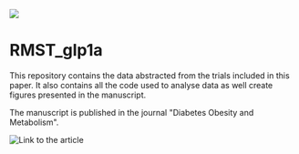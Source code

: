 
![](https://img.shields.io/badge/-Under%20Development-blue.svg)

# RMST_glp1a

This repository contains the data abstracted from the trials included in
this paper. It also contains all the code used to analyse data as well
create figures presented in the manuscript.

The manuscript is published in the journal "Diabetes Obesity and Metabolism".

![Link to the article](https://dom-pubs.onlinelibrary.wiley.com/doi/10.1111/dom.14738)
